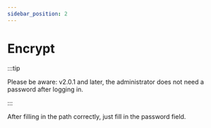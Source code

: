 ```yaml
---
sidebar_position: 2
---
```


# Encrypt

:::tip

Please be aware: v2.0.1 and later, the administrator does not need a password after logging in.

:::

After filling in the path correctly, just fill in the password field.